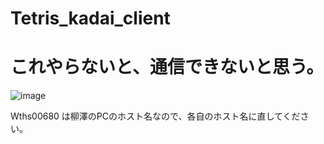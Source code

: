 # Tetris_kadai_client

# これやらないと、通信できないと思う。
![image](https://user-images.githubusercontent.com/68798323/179433520-cb1b0c74-96ec-4917-bcbb-71697eb5320d.png)

Wths00680 は柳澤のPCのホスト名なので、各自のホスト名に直してください。
